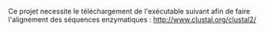 Ce projet necessite le téléchargement de l'exécutable suivant afin de faire l'alignement des séquences enzymatiques : http://www.clustal.org/clustal2/